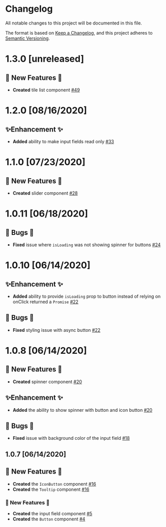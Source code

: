 # Changelog

All notable changes to this project will be documented in this file.

The format is based on [Keep a Changelog](https://keepachangelog.com/en/1.0.0/),
and this project adheres to [Semantic Versioning](https://semver.org/spec/v2.0.0.html).

# 1.3.0 [unreleased]

## 🦄 New Features 🦄

-   **Created** tile list component [#49](https://github.com/egfanboy/t-components/pull/49)

# 1.2.0 [08/16/2020]

## ✨Enhancement ✨

-   **Added** ability to make input fields read only [#33](https://github.com/EricTurf/t-components/pull/33)

# 1.1.0 [07/23/2020]

## 🦄 New Features 🦄

-   **Created** slider component [#28](https://github.com/EricTurf/t-components/pull/28)

# 1.0.11 [06/18/2020]

## 🐛 Bugs 🐛

-   **Fixed** issue where `isLoading` was not showing spinner for buttons [#24](https://github.com/EricTurf/t-components/pull/24)

# 1.0.10 [06/14/2020]

## ✨Enhancement ✨

-   **Added** ability to provide `isLoading` prop to button instead of relying on onClick returned a `Promise` [#22](https://github.com/EricTurf/t-components/pull/22)

## 🐛 Bugs 🐛

-   **Fixed** styling issue with async button [#22](https://github.com/EricTurf/t-components/pull/22)

# 1.0.8 [06/14/2020]

## 🦄 New Features 🦄

-   **Created** spinner component [#20](https://github.com/EricTurf/t-components/pull/20)

## ✨Enhancement ✨

-   **Added** the ability to show spinner with button and icon button [#20](https://github.com/EricTurf/t-components/pull/20)

## 🐛 Bugs 🐛

-   **Fixed** issue with background color of the input field [#18](https://github.com/EricTurf/t-components/pull/18)

## 1.0.7 [06/14/2020]

## 🦄 New Features 🦄

-   **Created** the `IconButton` component [#16](https://github.com/EricTurf/t-components/pull/16)
-   **Created** the `Tooltip` component [#16](https://github.com/EricTurf/t-components/pull/16)

### 🦄 New Features 🦄

-   **Created** the input field component [#5](https://github.com/EricTurf/t-components/pull/5)
-   **Created** the `Button` component [#4](https://github.com/EricTurf/t-components/pull/4)
